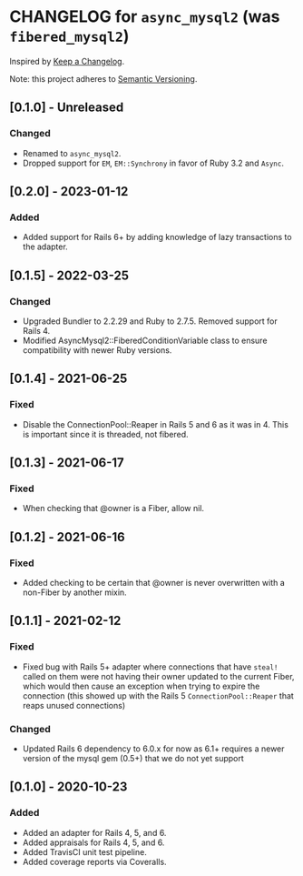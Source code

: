 # CHANGELOG for `async_mysql2` (was `fibered_mysql2`)

Inspired by [Keep a Changelog](https://keepachangelog.com/en/1.0.0/).

Note: this project adheres to [Semantic Versioning](https://semver.org/spec/v2.0.0.html).

## [0.1.0] - Unreleased
### Changed
- Renamed to `async_mysql2`.
- Dropped support for `EM`, `EM::Synchrony` in favor of Ruby 3.2 and `Async`.

## [0.2.0] - 2023-01-12
### Added
- Added support for Rails 6+ by adding knowledge of lazy transactions to the adapter.

## [0.1.5] - 2022-03-25
### Changed
- Upgraded Bundler to 2.2.29 and Ruby to 2.7.5. Removed support for Rails 4.
- Modified AsyncMysql2::FiberedConditionVariable class to ensure compatibility with newer Ruby versions.

## [0.1.4] - 2021-06-25
### Fixed
- Disable the ConnectionPool::Reaper in Rails 5 and 6 as it was in 4. This is important since it is
threaded, not fibered.

## [0.1.3] - 2021-06-17
### Fixed
- When checking that @owner is a Fiber, allow nil.

## [0.1.2] - 2021-06-16
### Fixed
- Added checking to be certain that @owner is never overwritten with a non-Fiber by another mixin.

## [0.1.1] - 2021-02-12
### Fixed
- Fixed bug with Rails 5+ adapter where connections that have `steal!` called on them were not having their owner updated to the current Fiber, which would then cause an exception when trying to expire the connection (this showed up with the Rails 5 `ConnectionPool::Reaper` that reaps unused connections)

### Changed
- Updated Rails 6 dependency to 6.0.x for now as 6.1+ requires a newer version of the mysql gem (0.5+) that we do not yet support


## [0.1.0] - 2020-10-23
### Added
- Added an adapter for Rails 4, 5, and 6.
- Added appraisals for Rails 4, 5, and 6.
- Added TravisCI unit test pipeline.
- Added coverage reports via Coveralls.
